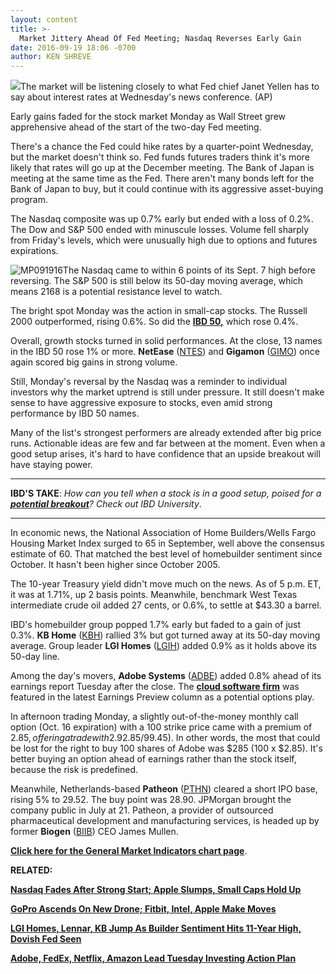 ```yaml
---
layout: content
title: >-
  Market Jittery Ahead Of Fed Meeting; Nasdaq Reverses Early Gain
date: 2016-09-19 18:06 -0700
author: KEN SHREVE
---
```






![](https://www.investors.com/wp-content/uploads/2016/09/BIGpic_yellen_091916_ap.jpg)The market will be listening closely to what Fed chief Janet Yellen has to say about interest rates at Wednesday's news conference. (AP) 









Early gains faded for the stock market Monday as Wall Street grew apprehensive ahead of the start of the two-day Fed meeting.


There's a chance the Fed could hike rates by a quarter-point Wednesday, but the market doesn't think so. Fed funds futures traders think it's more likely that rates will go up at the December meeting. The Bank of Japan is meeting at the same time as the Fed. There aren't many bonds left for the Bank of Japan to buy, but it could continue with its aggressive asset-buying program.


The Nasdaq composite was up 0.7% early but ended with a loss of 0.2%. The Dow and S&P 500 ended with minuscule losses. Volume fell sharply from Friday's levels, which were unusually high due to options and futures expirations.


![MP091916](https://www.investors.com/wp-content/uploads/2016/09/MP091916-196x300.jpg)The Nasdaq came to within 6 points of its Sept. 7 high before reversing. The S&P 500 is still below its 50-day moving average, which means 2168 is a potential resistance level to watch.


The bright spot Monday was the action in small-cap stocks. The Russell 2000 outperformed, rising 0.6%. So did the **[IBD 50,](https://www.investors.com/stock-lists/ibd-50/ibd-50-performance/)** which rose 0.4%.


Overall, growth stocks turned in solid performances. At the close, 13 names in the IBD 50 rose 1% or more. **NetEase** ([NTES](https://research.investors.com/quote.aspx?symbol=NTES)) and **Gigamon** ([GIMO](https://research.investors.com/quote.aspx?symbol=GIMO)) once again scored big gains in strong volume.


Still, Monday's reversal by the Nasdaq was a reminder to individual investors why the market uptrend is still under pressure. It still doesn't make sense to have aggressive exposure to stocks, even amid strong performance by IBD 50 names.


Many of the list's strongest performers are already extended after big price runs. Actionable ideas are few and far between at the moment. Even when a good setup arises, it's hard to have confidence that an upside breakout will have staying power.




---


**IBD'S TAKE**: *How can you tell when a stock is in a good setup, poised for a **[potential breakout](https://www.investors.com/ibd-university/how-to-buy/common-patterns-1/)**? Check out IBD University*.




---


In economic news, the National Association of Home Builders/Wells Fargo Housing Market Index surged to 65 in September, well above the consensus estimate of 60. That matched the best level of homebuilder sentiment since October. It hasn't been higher since October 2005.


The 10-year Treasury yield didn't move much on the news. As of 5 p.m. ET, it was at 1.71%, up 2 basis points. Meanwhile, benchmark West Texas intermediate crude oil added 27 cents, or 0.6%, to settle at $43.30 a barrel.


IBD's homebuilder group popped 1.7% early but faded to a gain of just 0.3%. **KB Home** ([KBH](https://research.investors.com/quote.aspx?symbol=KBH)) rallied 3% but got turned away at its 50-day moving average. Group leader **LGI Homes** ([LGIH](https://research.investors.com/quote.aspx?symbol=LGIH)) added 0.9% as it holds above its 50-day line.


Among the day's movers, **Adobe Systems** ([ADBE](https://research.investors.com/quote.aspx?symbol=ADBE)) added 0.8% ahead of its earnings report Tuesday after the close. The **[cloud software firm](https://www.investors.com/research/earnings-preview/adobe-systems-fedex-seek-support-ahead-of-earnings/)** was featured in the latest Earnings Preview column as a potential options play.


In afternoon trading Monday, a slightly out-of-the-money monthly call option (Oct. 16 expiration) with a 100 strike price came with a premium of $2.85, offering a trade with 2.9% downside risk ($2.85/99.45). In other words, the most that could be lost for the right to buy 100 shares of Adobe was $285 (100 x $2.85). It's better buying an option ahead of earnings rather than the stock itself, because the risk is predefined.


Meanwhile, Netherlands-based **Patheon** ([PTHN](https://research.investors.com/quote.aspx?symbol=PTHN)) cleared a short IPO base, rising 5% to 29.52. The buy point was 28.90. JPMorgan brought the company public in July at 21. Patheon, a provider of outsourced pharmaceutical development and manufacturing services, is headed up by former **Biogen** ([BIIB](https://research.investors.com/quote.aspx?symbol=BIIB)) CEO James Mullen.


**[Click here for the General Market Indicators chart page](https://www.investors.com/wp-content/uploads/2016/09/IBD1909152830GMI.pdf)**.


**RELATED:**


[**Nasdaq Fades After Strong Start; Apple Slumps, Small Caps Hold Up**](https://www.investors.com/market-trend/stock-market-today/nasdaq-fades-after-strong-start-apple-slumps-small-caps-hold-up/)


[**GoPro Ascends On New Drone; Fitbit, Intel, Apple Make Moves**](https://www.investors.com/videos/gopro-ascends-on-new-drone-fitbit-intel-apple-make-moves/)


[**LGI Homes, Lennar, KB Jump As Builder Sentiment Hits 11-Year High, Dovish Fed Seen**](https://www.investors.com/research/ibd-industry-themes/stronger-sentiment-dovish-fed-lift-homebuilders-lgi-lennar-kb/)


[**Adobe, FedEx, Netflix, Amazon Lead Tuesday Investing Action Plan**](https://www.investors.com/research/investing-action-plan/adobe-fedex-netflix-amazon-lead-tuesday-investing-action-plan/)




